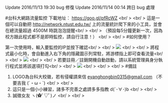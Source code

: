 Update 2016/11/13 19:30 bug 修復
Update 2016/11/14 00:14 跨日 bug 處理

#台科大網路流量監控
下載地址： https://goo.gl/pfRcWZ <br/ >
<br/ >
這是一個可以自動把 http://network.ntust.edu.tw/ 上的流量統計爬下來的小工具，並會在總流量超過 4500M 時跳泡泡提醒<br/ >
<br/ >
（預設每5分鐘更新一次，因為校方跟此程式都不是即時監控，請自行注意！）
<br/ >
<br/ >
#如何使用？

第一次使用時，輸入要監控的IP並按下確認<br/ >
<br/ >
<img src="https://github.com/Petingo/NTUST_internet_watcher/blob/master/inst01.png">
<br/ >
<br/ >
將程式最小化時，會自動進入右下角的隱藏圖示列常駐，將游標指上即可查看流量<br/ >
<br/ >
<img src="https://github.com/Petingo/NTUST_internet_watcher/blob/master/inst02.png">
<br/ >
<br/ >
若要註冊／註銷開機自動啟動，請以系統管理員身分執行程式並將該選項打勾<br/ >
<br/ >
<img src="https://github.com/Petingo/NTUST_internet_watcher/blob/master/inst03.png">
<br/ >
<br/ >
<br/ >
#備註
1. LOGO為台科大校徽，若有侵權請來信 eyanghongbin0315@gmail.com （不要吉我  (´・ω・`) <br/ >
<br/ >
2. 這只是一個小小練習，諸多不完善之處請多多指教  d(`･∀･)b <br/ >
<br/ >
3. 誠徵女友 ヽ(✿ﾟ▽ﾟ)ノ <br/ >
<br/ >
